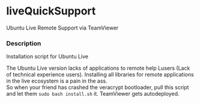 # liveQuickSupport
Ubuntu Live Remote Support via TeamViewer
  
### Description
Installation script for Ubuntu Live  
  
The Ubuntu Live version lacks of applications to remote help Lusers (Lack of technical experience users). Installing all libraries for remote applications in the live ecosystem is a pain in the ass.  
So when your friend has crashed the veracrypt bootloader, pull this script and let them `sudo bash install.sh` it. TeamViewer gets autodeployed.  
